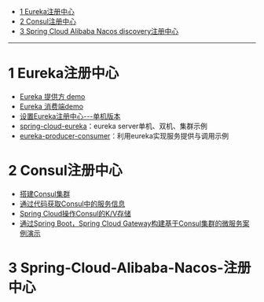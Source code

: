 

 * [1 Eureka注册中心](#1-Eureka注册中心)
 * [2 Consul注册中心](#2-Consul注册中心)
 * [3 Spring Cloud Alibaba Nacos discovery注册中心](#3-Spring-Cloud-Alibaba-Nacos-注册中心)

----

# 1 Eureka注册中心

* [Eureka 提供方 demo](https://blog.csdn.net/KinseyGeek/article/details/78597605)
* [Eureka 消费端demo](https://blog.csdn.net/KinseyGeek/article/details/78597476)
* [设置Eureka注册中心---单机版本](https://github.com/stevenli91748/JAVA-Architecture/blob/master/JAVA%20Framework/Spring%20Cloud/%E5%AE%9E%E9%AA%8C/%E8%AE%BE%E7%BD%AEEureka%E6%B3%A8%E5%86%8C%E4%B8%AD%E5%BF%83---%E5%8D%95%E6%9C%BA%E7%89%88%E6%9C%AC.md)
* [spring-cloud-eureka](https://github.com/ityouknow/spring-cloud-examples/tree/master/spring-cloud-eureka)：eureka server单机、双机、集群示例
* [eureka-producer-consumer](https://github.com/ityouknow/spring-cloud-examples/tree/master/eureka-producer-consumer)：利用eureka实现服务提供与调用示例

# 2 Consul注册中心
 * [搭建Consul集群](https://weread.qq.com/web/reader/f6732e8071dbddd6f674178k98f3284021498f137082c2e)  
 * [通过代码获取Consul中的服务信息](https://weread.qq.com/web/reader/f6732e8071dbddd6f674178k3c5327902153c59dc0488e1)
 * [Spring Cloud操作Consul的K/V存储](https://weread.qq.com/web/reader/f6732e8071dbddd6f674178kb6d32b90216b6d767d2f0dc)
 * [通过Spring Boot，Spring Cloud Gateway构建基于Consul集群的微服务案例演示 ](https://www.jdon.com/53374)

# 3 Spring-Cloud-Alibaba-Nacos-注册中心
